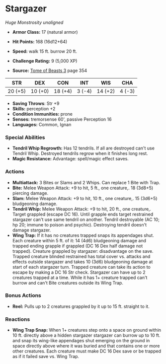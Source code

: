 # Stargazer

*Huge* *Monstrosity* *unaligned*

- **Armor Class:** 17 (natural armor)
- **Hit Points:** 168 (16d12+64)
- **Speed:** walk 15 ft. burrow 20 ft.

- **Challenge Rating:** 9 (5,000 XP)
- **Source:** [Tome of Beasts 3](https://koboldpress.com/kpstore/product/tome-of-beasts-3-for-5th-edition/) page 354

| STR | DEX | CON | INT | WIS | CHA |
| --- | --- | --- | --- | --- | --- |
| 20 (+5) | 10 (+0) | 18 (+4) | 3 (-4) | 14 (+2) | 4 (-3) |

- **Saving Throws**: Str +9
- **Skills:** perception +2
- **Condition Immunities:** prone
- **Senses:** tremorsense 60', passive Perception 16
- **Languages:** Common, Ignan

### Special Abilities

- **Tendril Whip Regrowth:** Has 12 tendrils. If all are destroyed can't use Tendril Whip. Destroyed tendrils regrow when it finishes long rest.
- **Magic Resistance:** Advantage: spell/magic effect saves.

### Actions

- **Multiattack:** 3 Bites or Slams and 2 Whips. Can replace 1 Bite with Trap.
- **Bite:** Melee Weapon Attack: +9 to hit, 5 ft., one creature,. 18 (3d8+5) piercing damage.
- **Slam:** Melee Weapon Attack: +9 to hit, 10 ft., one creature,. 15 (3d6+5) bludgeoning damage.
- **Tendril Whip:** Melee Weapon Attack: +9 to hit, 20 ft., one creature,. Target grappled (escape DC 16). Until grapple ends target restrained stargazer can't use same tendril on another. Tendril destroyable (AC 10; hp 20; immune to poison and psychic). Destroying tendril doesn't damage stargazer. 
- **Wing Trap:** If it has no creatures trapped snaps its appendages shut. Each creature within 5 ft. of it: 14 (4d6) bludgeoning damage and trapped ending grapple if grappled (DC 16 Dex half damage not trapped). Creature grappled by stargazer: disadvantage on the save. Trapped creature blinded restrained has total cover vs. attacks and effects outside stargazer and takes 10 (3d6) bludgeoning damage at start of each stargazer turn. Trapped creature can take its action to escape by making a DC 16 Str check. Stargazer can have up to 2 creatures trapped at a time. While it has 1+ creature trapped can't burrow and can't Bite creatures outside its Wing Trap.

### Bonus Actions

- **Reel:** Pulls up to 2 creatures grappled by it up to 15 ft. straight to it.

### Reactions

- **Wing Trap Snap:** When 1+ creatures step onto a space on ground within 10 ft. directly above a hidden stargazer stargazer can burrow up to 10 ft. and snap its wing-like appendages shut emerging on the ground in space directly above where it was buried and that contains one or more other creatures. Each creature must make DC 16 Dex save or be trapped as if it failed save vs. Wing Trap.


